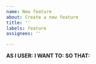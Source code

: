 ```yaml
---
name: New feature
about: Create a new feature
title: ''
labels: feature
assignees: ''

---
```


**AS I USER:**
**I WANT TO:**
**SO THAT:**
